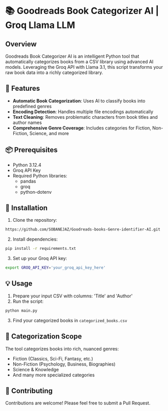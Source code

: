 # 📚 Goodreads Book Categorizer AI | Groq Llama LLM

## Overview

Goodreads Book Categorizer AI is an intelligent Python tool that automatically categorizes books from a CSV library using advanced AI models. Leveraging the Groq API with Llama 3.1, this script transforms your raw book data into a richly categorized library.

## 🌟 Features

- **Automatic Book Categorization**: Uses AI to classify books into predefined genres
- **Encoding Detection**: Handles multiple file encodings automatically
- **Text Cleaning**: Removes problematic characters from book titles and author names
- **Comprehensive Genre Coverage**: Includes categories for Fiction, Non-Fiction, Science, and more

## 📦 Prerequisites

- Python 3.12.4
- Groq API Key
- Required Python libraries:
  - pandas
  - groq
  - python-dotenv

## 🚀 Installation

1. Clone the repository:
```bash
https://github.com/SOBANEJAZ/Goodreads-books-Genre-identifier-AI.git
```

2. Install dependencies:
```bash
pip install -r requirements.txt
```

3. Set up your Groq API key:
```bash
export GROQ_API_KEY='your_groq_api_key_here'
```

## 💡 Usage

1. Prepare your input CSV with columns: 'Title' and 'Author'
2. Run the script:
```bash
python main.py
```
3. Find your categorized books in `categorized_books.csv`

## 🎯 Categorization Scope

The tool categorizes books into rich, nuanced genres:
- Fiction (Classics, Sci-Fi, Fantasy, etc.)
- Non-Fiction (Psychology, Business, Biographies)
- Science & Knowledge
- And many more specialized categories

## 🤝 Contributing

Contributions are welcome! Please feel free to submit a Pull Request.
